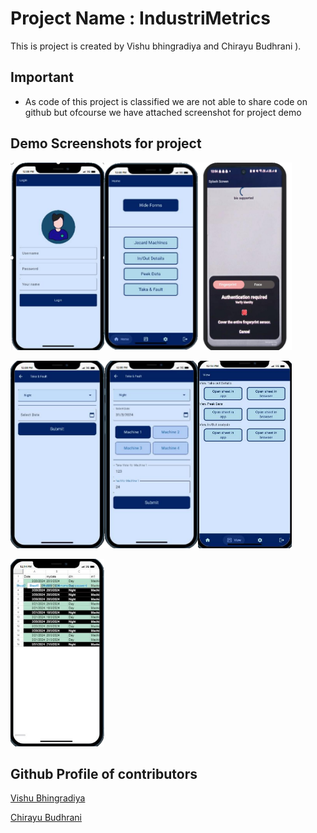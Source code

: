 
# Project Name : IndustriMetrics

This is  project is created by Vishu bhingradiya and Chirayu Budhrani ).




## Important

 - As code of this project is classified we are not able to share code on github but ofcourse we have attached screenshot for project demo

## Demo Screenshots for project
<p float="left"><img src="screenshots/Picture1.png" width="150" height="300"><img src="screenshots/Picture2.png" width="150" height="300"><img src="screenshots/Picture3.png" width="150" height="300">  </p>
<p float="left"><img src="screenshots/Picture4.png" width="150" height="300"><img src="screenshots/Picture5.png" width="150" height="300"><img src="screenshots/Picture6.png" width="150" height="300">  </p>
<img src="screenshots/Picture7.png" width="150" height="300"> 


## Github Profile of contributors

[Vishu Bhingradiya](https://github.com/Vishuvishu/)

[Chirayu Budhrani]()

